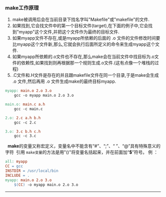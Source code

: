 ### make工作原理
1. make被调用后会在当前目录下找名字叫"Makefile"或"makefile"的文件.
2. 如果找到,它会找文件中的第一个目标文件(target),在下面的例子中,它会找到"myapp"这个文件,并把这个文件作为最终的目标文件.
3. 如果myapp文件不存在,或是myapp所依赖的后面的 .o 文件的文件修改时间要比myapp这个文件新,那么,它就会执行后面所定义的命令来生成myapp这个文件.
4. 如果myapp所依赖的.o文件也不存在,那么make会在当前文件中找目标为.o文件的依赖性,如果找到则再根据那一个规则生成.o文件.(这有点像一个堆栈的过程)
5. .C文件和.H文件是存在的并且跟makefile文件在同一个目录,于是make会生成 .o 文件,然后再用 .o 文件生成make的最终目标myapp.

```makefile
myapp: main.o 2.o 3.o
	gcc -o myapp main.o 2.o 3.o

main.o: main.c a.h
	gcc -c main.c

2.o: 2.c a.h b.h
	gcc -c 2.c

3.o: 3.c b.h c.h
	gcc -c 3.c

```
 
**make**的变量又称宏定义，变量名中不能含有“#”、“;”、“ ”、“@”具有特殊意义的字符 
引用 `make变量`的方法是用"()"将变量名括起来，并在前面加“**$**”符号。
例 ：
```makefile
all: myapp
CC = gcc
INSTDIR = /usr/local/bin
INCLUDE = .
myapp: main.o 2.o 3.o
	$(CC) -o myapp main.o 2.o 3.o
```
<hr/>
